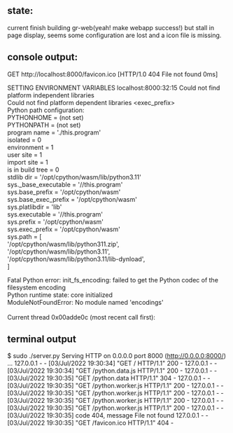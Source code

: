 ## state:
current finish building gr-web(yeah! make webapp success!)
but stall in page display, seems some configuration are lost and a icon file is missing.

## console output:

GET http://localhost:8000/favicon.ico  [HTTP/1.0 404 File not found 0ms]

SETTING ENVIRONMENT VARIABLES localhost:8000:32:15
Could not find platform independent libraries <prefix>             
Could not find platform dependent libraries <exec_prefix>             
Python path configuration:             
  PYTHONHOME = (not set)             
  PYTHONPATH = (not set)             
  program name = './this.program'             
  isolated = 0             
  environment = 1             
  user site = 1             
  import site = 1             
  is in build tree = 0             
  stdlib dir = '/opt/cpython/wasm/lib/python3.11'             
  sys._base_executable = '//this.program'                        
  sys.base_prefix = '/opt/cpython/wasm'                          
  sys.base_exec_prefix = '/opt/cpython/wasm'                     
  sys.platlibdir = 'lib'                                         
  sys.executable = '//this.program'                              
  sys.prefix = '/opt/cpython/wasm'                               
  sys.exec_prefix = '/opt/cpython/wasm'                          
  sys.path = [             
    '/opt/cpython/wasm/lib/python311.zip',                       
    '/opt/cpython/wasm/lib/python3.11',                          
    '/opt/cpython/wasm/lib/python3.11/lib-dynload',              
  ]                                                              

Fatal Python error: init_fs_encoding: failed to get the Python codec of the filesystem encoding             
Python runtime state: core initialized             
ModuleNotFoundError: No module named 'encodings'             
<empty string>             
Current thread 0x00adde0c (most recent call first):             
  <no Python frame>


## terminal output
$ sudo ./server.py 
Serving HTTP on 0.0.0.0 port 8000 (http://0.0.0.0:8000/) ...
127.0.0.1 - - [03/Jul/2022 19:30:34] "GET / HTTP/1.1" 200 -
127.0.0.1 - - [03/Jul/2022 19:30:34] "GET /python.data.js HTTP/1.1" 200 -
127.0.0.1 - - [03/Jul/2022 19:30:35] "GET /python.data HTTP/1.1" 304 -
127.0.0.1 - - [03/Jul/2022 19:30:35] "GET /python.worker.js HTTP/1.1" 200 -
127.0.0.1 - - [03/Jul/2022 19:30:35] "GET /python.worker.js HTTP/1.1" 200 -
127.0.0.1 - - [03/Jul/2022 19:30:35] "GET /python.worker.js HTTP/1.1" 200 -
127.0.0.1 - - [03/Jul/2022 19:30:35] "GET /python.worker.js HTTP/1.1" 200 -
127.0.0.1 - - [03/Jul/2022 19:30:35] code 404, message File not found
127.0.0.1 - - [03/Jul/2022 19:30:35] "GET /favicon.ico HTTP/1.1" 404 -

